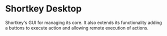 # Shortkey Desktop

Shortkey's GUI for managing its core. It also extends its functionality adding a buttons to execute action and allowing remote execution of actions.